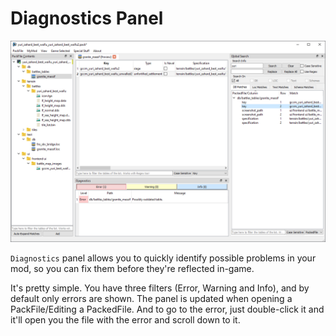 # Diagnostics Panel

![Tell me, doctor, do I have the coronavirus?](./images/diagnostics.png)

`Diagnostics` panel allows you to quickly identify possible problems in your mod, so you can fix them before they're reflected in-game.

It's pretty simple. You have three filters (Error, Warning and Info), and by default only errors are shown. The panel is updated when opening a PackFile/Editing a PackedFile. And to go to the error, just double-click it and it'll open you the file with the error and scroll down to it.

